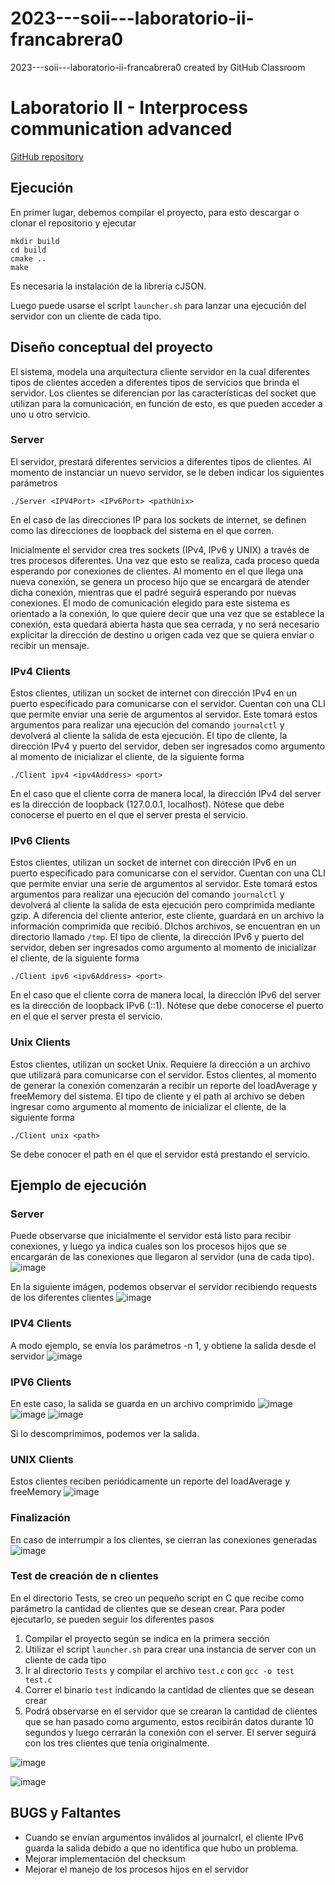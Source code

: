 # 2023---soii---laboratorio-ii-francabrera0
2023---soii---laboratorio-ii-francabrera0 created by GitHub Classroom

# Laboratorio II - Interprocess communication advanced

[GitHub repository](https://github.com/ICOMP-UNC/2023---soii---laboratorio-ii-francabrera0)


## Ejecución<a name="ejecucion"></a>
  En primer lugar, debemos compilar el proyecto, para esto descargar o clonar el repositorio y ejecutar

```
mkdir build
cd build
cmake ..
make
```
  Es necesaria la instalación de la librería cJSON.
  
  Luego puede usarse el script `launcher.sh` para lanzar una ejecución del servidor con un cliente de cada tipo.
  
## Diseño conceptual del proyecto <a name="diseño"></a>
  El sistema, modela una arquitectura cliente servidor en la cual diferentes tipos de clientes acceden a diferentes tipos de servicios que brinda el servidor.
  Los clientes se diferencian por las características del socket que utilizan para la comunicación, en función de esto, es que pueden acceder a uno u otro servicio.

### Server <a name="server"></a>
El servidor, prestará diferentes servicios a diferentes tipos de clientes. Al momento de instanciar un nuevo servidor, se le deben indicar los siguientes parámetros
```
./Server <IPV4Port> <IPv6Port> <pathUnix>
```
En el caso de las direcciones IP para los sockets de internet, se definen como las direcciones de loopback del sistema en el que corren.

Inicialmente el servidor crea tres sockets (IPv4, IPv6 y UNIX) a través de tres procesos diferentes. Una vez que esto se realiza, cada proceso queda esperando por conexiones de clientes. 
Al momento en el que llega una nueva conexión, se genera un proceso hijo que se encargará de atender dicha conexión, mientras que el padré seguirá esperando por nuevas conexiones.
El modo de comunicación elegido para este sistema es orientado a la conexión, lo que quiere decir que una vez que se establece la conexión, esta quedará abierta hasta que sea cerrada, y no será necesario explicitar la dirección de destino u origen cada vez que se quiera enviar o recibir un mensaje.

### IPv4 Clients
Estos clientes, utilizan un socket de internet con dirección IPv4 en un puerto especificado para comunicarse con el servidor. Cuentan con una CLI que permite enviar una serie de argumentos al servidor. Este tomará estos argumentos para realizar una ejecución del comando `journalctl` y devolverá al cliente la salida de esta ejecución.
El tipo de cliente, la dirección IPv4 y puerto del servidor, deben ser ingresados como argumento al momento de inicializar el cliente, de la siguiente forma
```
./Client ipv4 <ipv4Address> <port>
```
En el caso que el cliente corra de manera local, la dirección IPv4 del server es la dirección de loopback (127.0.0.1, localhost). Nótese que debe conocerse el puerto en el que el server presta el servicio.

### IPv6 Clients
Estos clientes, utilizan un socket de internet con dirección IPv6 en un puerto especificado para comunicarse con el servidor. Cuentan con una CLI que permite enviar una serie de argumentos al servidor. Este tomará estos argumentos para realizar una ejecución del comando `journalctl` y devolverá al cliente la salida de esta ejecución pero comprimida mediante gzip. A diferencia del cliente anterior, este cliente, guardará en un archivo la información comprimida que recibió. DIchos archivos, se encuentran en un directorio llamado `/tmp`. 
El tipo de cliente, la dirección IPv6 y puerto del servidor, deben ser ingresados como argumento al momento de inicializar el cliente, de la siguiente forma
```
./Client ipv6 <ipv6Address> <port>
```
En el caso que el cliente corra de manera local, la dirección IPv6 del server es la dirección de loopback IPv6 (::1). Nótese que debe conocerse el puerto en el que el server presta el servicio.

### Unix Clients
Estos clientes, utilizan un socket Unix. Requiere la dirección a un archivo que utilizará para comunicarse con el servidor. Estos clientes, al momento de generar la conexión comenzarán a recibir un reporte del loadAverage y freeMemory del sistema.
El tipo de cliente y el path al archivo se deben ingresar como argumento al momento de inicializar el cliente, de la siguiente forma
```
./Client unix <path>
```
Se debe conocer el path en el que el servidor está prestando el servicio.

## Ejemplo de ejecución
### Server
Puede observarse que inicialmente el servidor está listo para recibir conexiones, y luego ya indica cuales son los procesos hijos que se encargarán de las conexiones que llegaron al servidor (una de cada tipo).
![image](https://user-images.githubusercontent.com/83674694/231828336-b6220d2f-55dc-41e4-83e6-00772044a4ae.png)

En la siguiente imágen, podemos observar el servidor recibiendo requests de los diferentes clientes
![image](https://user-images.githubusercontent.com/83674694/231828998-e689fc18-d337-48b5-830d-b9df636056ff.png)

### IPV4 Clients
  A modo ejemplo, se envía los parámetros -n 1, y obtiene la salida desde el servidor 
  ![image](https://user-images.githubusercontent.com/83674694/231829239-5cf72260-1c82-4fa9-87e5-bc05c6511404.png)
  
### IPV6 Clients
  En este caso, la salida se guarda en un archivo comprimido
  ![image](https://user-images.githubusercontent.com/83674694/231829398-515a57db-69c1-4826-ba99-e91a8999aaa1.png)
  ![image](https://user-images.githubusercontent.com/83674694/231829503-c76afbf3-28b4-4693-8da4-34f3ec6b07f3.png)
  ![image](https://user-images.githubusercontent.com/83674694/231829560-aa31507e-7872-4c54-8314-8e781bfb0b54.png)

  Si lo descomprimimos, podemos ver la salida.
  
### UNIX Clients
  Estos clientes reciben periódicamente un reporte del loadAverage y freeMemory
  ![image](https://user-images.githubusercontent.com/83674694/231829756-62a513f8-ded6-4732-a1ba-4b1e134ecf16.png)
  
### Finalización
  En caso de interrumpir a los clientes, se cierran las conexiones generadas 
  ![image](https://user-images.githubusercontent.com/83674694/231829938-88a1892a-dff2-4618-a148-658a96e083b1.png)
  
### Test de creación de n clientes
  En el directorio Tests, se creo un pequeño script en C que recibe como parámetro la cantidad de clientes que se desean crear. Para poder ejecutarlo, se pueden seguir los diferentes pasos
  1. Compilar el proyecto según se indica en la primera sección
  2. Utilizar el script `launcher.sh` para crear una instancia de server con un cliente de cada tipo
  3. Ir al directorio `Tests` y compilar el archivo `test.c` con `gcc -o test test.c`
  4. Correr el binario `test` indicando la cantidad de clientes que se desean crear
  5. Podrá observarse en el servidor que se crearan la cantidad de clientes que se han pasado como argumento, estos recibirán datos durante 10 segundos y luego cerrarán la conexión con el server. El server seguirá con los tres clientes que tenía originalmente.
  
  ![image](https://user-images.githubusercontent.com/83674694/232635658-a66c07ba-81f2-4cb3-b6da-a67cc4cedcc2.png)
  
  ![image](https://user-images.githubusercontent.com/83674694/232635682-2749b41a-c008-4444-ba76-51ddead41399.png)


 
## BUGS y Faltantes
  - Cuando se envían argumentos inválidos al journalcrl, el cliente IPv6 guarda la salida debido a que no identifica que hubo un problema.
  - Mejorar implementación del checksum
  - Mejorar el manejo de los procesos hijos en el servidor



